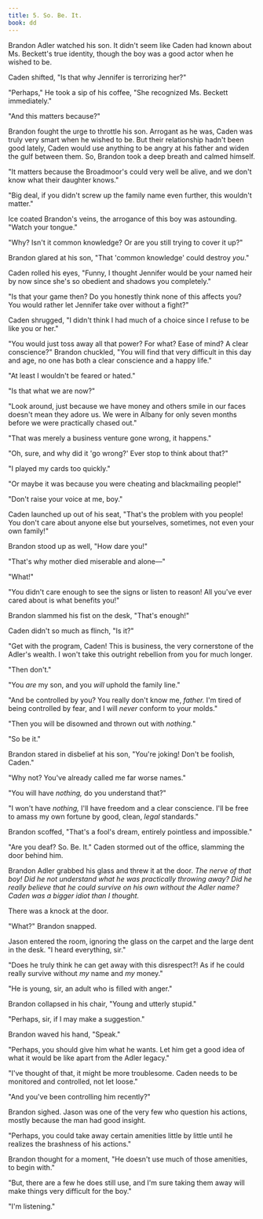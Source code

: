 ```yaml
---
title: 5. So. Be. It.
book: dd
---
```

Brandon Adler watched his son. It didn't seem like Caden had known about Ms. Beckett's true identity, though the boy was a good actor when he wished to be.

Caden shifted, "Is that why Jennifer is terrorizing her?"

"Perhaps," He took a sip of his coffee, "She recognized Ms. Beckett immediately."

"And this matters because?"

Brandon fought the urge to throttle his son. Arrogant as he was, Caden was truly very smart when he wished to be. But their relationship hadn't been good lately, Caden would use anything to be angry at his father and widen the gulf between them. So, Brandon took a deep breath and calmed himself.

"It matters because the Broadmoor's could very well be alive, and we don't know what their daughter knows."

"Big deal, if you didn't screw up the family name even further, this wouldn't matter."

Ice coated Brandon's veins, the arrogance of this boy was astounding. "Watch your tongue."

"Why? Isn't it common knowledge? Or are you still trying to cover it up?"

Brandon glared at his son, "That 'common knowledge' could destroy _you_."

Caden rolled his eyes, "Funny, I thought Jennifer would be your named heir by now since she's so obedient and shadows you completely."

"Is that your game then? Do you honestly think none of this affects you? You would rather let Jennifer take over without a fight?"

Caden shrugged, "I didn't think I had much of a choice since I refuse to be like you or her."

"You would just toss away all that power? For what? Ease of mind? A clear conscience?" Brandon chuckled, "You will find that very difficult in this day and age, no one has both a clear conscience and a happy life."

"At least I wouldn't be feared or hated."

"Is that what we are now?"

"Look around, just because we have money and others smile in our faces doesn't mean they adore us. We were in Albany for only seven months before we were practically chased out."

"That was merely a business venture gone wrong, it happens."

"Oh, sure, and why did it 'go wrong?' Ever stop to think about that?"

"I played my cards too quickly."

"Or maybe it was because you were cheating and blackmailing people!"

"Don't raise your voice at me, boy."

Caden launched up out of his seat, "That's the problem with you people! You don't care about anyone else but yourselves, sometimes, not even your own family!"

Brandon stood up as well, "How dare you!"

"That's why mother died miserable and alone―"

"What!"

"You didn't care enough to see the signs or listen to reason! All you've ever cared about is what benefits you!"

Brandon slammed his fist on the desk, "That's enough!"

Caden didn't so much as flinch, "Is it?"

"Get with the program, Caden! This is business, the very cornerstone of the Adler's wealth. I won't take this outright rebellion from you for much longer.

"Then don't."

"You _are_ my son, and you _will_ uphold the family line."

"And be controlled by you? You really don't know me, _father._ I'm tired of being controlled by fear, and I will _never_ conform to your molds."

"Then you will be disowned and thrown out with _nothing._"

"So be it."

Brandon stared in disbelief at his son, "You're joking! Don't be foolish, Caden."

"Why not? You've already called me far worse names."

"You will have _nothing,_ do you understand that?"

"I won't have _nothing,_ I'll have freedom and a clear conscience. I'll be free to amass my own fortune by good, clean, _legal_ standards."

Brandon scoffed, "That's a fool's dream, entirely pointless and impossible."

"Are you deaf? So. Be. It." Caden stormed out of the office, slamming the door behind him.

Brandon Adler grabbed his glass and threw it at the door. _The nerve of that boy! Did he not understand what he was practically throwing away? Did he really believe that he could survive on his own without the Adler name? Caden was a bigger idiot than I thought._

There was a knock at the door.

"What?" Brandon snapped.

Jason entered the room, ignoring the glass on the carpet and the large dent in the desk. "I heard
everything, sir."

"Does he truly think he can get away with this disrespect?! As if he could really survive without _my_ name and _my_ money."

"He is young, sir, an adult who is filled with anger."

Brandon collapsed in his chair, "Young and utterly stupid."

"Perhaps, sir, if I may make a suggestion."

Brandon waved his hand, "Speak."

"Perhaps, you should give him what he wants. Let him get a good idea of what it would be like apart from the Adler legacy."

"I've thought of that, it might be more troublesome. Caden needs to be monitored and controlled, not let loose."

"And you've been controlling him recently?"

Brandon sighed. Jason was one of the very few who question his actions, mostly because the man had good insight.

"Perhaps, you could take away certain amenities little by little until he realizes the brashness of his actions."

Brandon thought for a moment, "He doesn't use much of those amenities, to begin with."

"But, there are a few he does still use, and I'm sure taking them away will make things very difficult for the boy."

"I'm listening."
